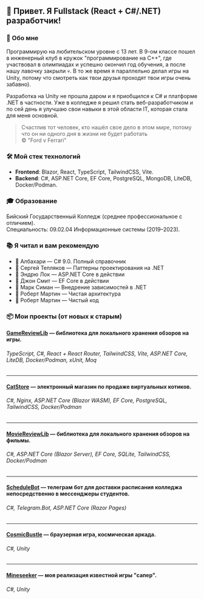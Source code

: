 ## 👋 Привет. Я Fullstack (React + C#/.NET) разработчик!

### 🤠 Обо мне
Программирую на любительском уровне с 13 лет. В 9-ом классе пошел в инженерный клуб в кружок "программирование на C++", где участвовал в олимпиадах и успешно окончил год обучения, а после нашу лавочку закрыли 💀. В то же время я параллельно делал игры на Unity, потому что смотреть как твои друзья проходят твои игры очень забавно).

Разработка на Unity не прошла даром и я приобщился к C# и платформе .NET в частности. Уже в колледже я решил стать веб-разработчиком и по сей день я улучшаю свои навыки в этой области IT, которая стала для меня основной.

> Счастлив тот человек, кто нашёл свое дело в этом мире, потому что он ни одного дня в жизни не будет работать </br> © "Ford v Ferrari"

### 🛠️ Мой стек технологий
* <strong>Frontend</strong>: Blazor, React, TypeScript, TailwindCSS, Vite.
* <strong>Backend</strong>: C#, ASP.NET Core, EF Core, PostgreSQL, MongoDB, LiteDB, Docker/Podman.

### 🎓 Образование
Бийский Государственный Колледж (среднее профессиональное с отличием).</br>
Специальность: 09.02.04 Информационные системы (2019–2023).

### 📚 Я читал и вам рекомендую

- 📕 Албахари — C# 9.0. Полный справочник
- 📕 Сергей Тепляков — Паттерны проектирования на .NET
- 📘 Эндрю Лок — ASP.NET Core в действии
- 📘 Джон Смит — EF Core в действии
- 📘 Марк Симан — Внедрение зависимостей в .NET
- 📙 Роберт Мартин — Чистая архитектура
- 📙 Роберт Мартин — Чистый код

### 📦 Мои проекты (от новых к старым)

#### [GameReviewLib](https://github.com/Neitralov/GameReviewLib) — библиотека для локального хранения обзоров на игры.
###### TypeScript, С#, React + React Router, TailwindCSS, Vite, ASP.NET Core, LiteDB, Docker/Podman, xUnit, Moq
---

#### [CatStore](https://github.com/Neitralov/CatStore) — электронный магазин по продаже виртуальных котиков.
###### С#, Nginx, ASP.NET Core (Blazor WASM), EF Core, PostgreSQL, TailwindCSS, Docker/Podman

---

#### [MovieReviewLib](https://github.com/Neitralov/MovieReviewLib) — библиотека для локального хранения обзоров на фильмы.
###### C#, ASP.NET Core (Blazor Server), EF Core, SQLite, TailwindCSS, Docker/Podman

---

#### [ScheduleBot](https://github.com/Neitralov/ScheduleBot.WebApp) — телеграм бот для доставки расписания колледжа непосредственно в мессенджеры студентов.
###### C#, Telegram.Bot, ASP.NET Core (Razor Pages)

---

#### [CosmicBustle](https://osins-game-lab.itch.io/cosmic-bustle) — браузерная игра, космическая аркада.
###### C#, Unity

---

#### [Mineseeker](https://osins-game-lab.itch.io/mineseeker) — моя реализация известной игры "сапер".
###### C#, Unity

